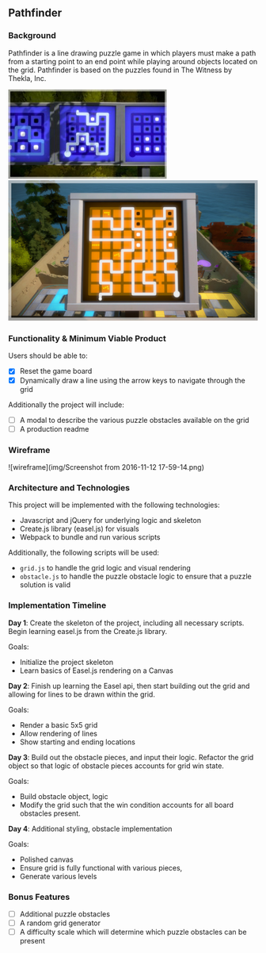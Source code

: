 ## Pathfinder

### Background

Pathfinder is a line drawing puzzle game in which players must make a path from a starting point to an end point while playing around objects located on the grid. Pathfinder is based on the puzzles found in The Witness by Thekla, Inc.

![witness1](img/The_Witness_gameplay_screenshot.jpg)
![witness2](img/yHRNA.jpg)

### Functionality & Minimum Viable Product

Users should be able to:

- [x] Reset the game board
- [x] Dynamically draw a line using the arrow keys to navigate through the grid

Additionally the project will include:
- [ ] A modal to describe the various puzzle obstacles available on the grid
- [ ] A production readme

### Wireframe

![wireframe](img/Screenshot from 2016-11-12 17-59-14.png)

### Architecture and Technologies

This project will be implemented with the following technologies:

- Javascript and jQuery for underlying logic and skeleton
- Create.js library (easel.js) for visuals
- Webpack to bundle and run various scripts

Additionally, the following scripts will be used:
- `grid.js` to handle the grid logic and visual rendering
- `obstacle.js` to handle the puzzle obstacle logic to ensure that a puzzle solution is valid

### Implementation Timeline

**Day 1**: Create the skeleton of the project, including all necessary scripts. Begin learning easel.js from the Create.js library.

Goals:
- Initialize the project skeleton
- Learn basics of Easel.js rendering on a Canvas

**Day 2**: Finish up learning the Easel api, then start building out the grid and allowing for lines to be drawn within the grid.

Goals:
- Render a basic 5x5 grid
- Allow rendering of lines
- Show starting and ending locations

**Day 3**: Build out the obstacle pieces, and input their logic. Refactor the grid object so that logic of obstacle pieces accounts for grid win state.

Goals:
- Build obstacle object, logic
- Modify the grid such that the win condition accounts for all board obstacles present.

**Day 4**: Additional styling, obstacle implementation

Goals:
- Polished canvas
- Ensure grid is fully functional with various pieces,
- Generate various levels

### Bonus Features

- [ ] Additional puzzle obstacles
- [ ] A random grid generator
- [ ] A difficulty scale which will determine which puzzle obstacles can be present

